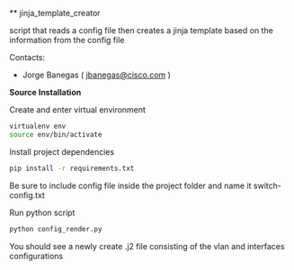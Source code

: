 
** jinja_template_creator

script that reads a config file then creates a jinja template based on the information from the config file

Contacts:

* Jorge Banegas ( jbanegas@cisco.com )


**Source Installation**

Create and enter virtual environment

```bash
virtualenv env
source env/bin/activate
```

Install project dependencies

```bash
pip install -r requirements.txt
```

Be sure to include config file inside the project folder and name it switch-config.txt

Run python script

```bash
python config_render.py
```

You should see a newly create .j2 file consisting of the vlan and interfaces configurations 
